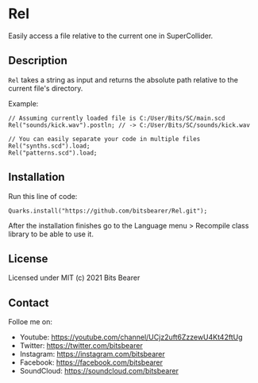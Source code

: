 # Rel

Easily access a file relative to the current one in SuperCollider.

## Description

`Rel` takes a string as input and returns the absolute path relative to the current file's directory.

Example:

```sc
// Assuming currently loaded file is C:/User/Bits/SC/main.scd
Rel("sounds/kick.wav").postln; // -> C:/User/Bits/SC/sounds/kick.wav

// You can easily separate your code in multiple files
Rel("synths.scd").load;
Rel("patterns.scd").load;
```

## Installation

Run this line of code:
```sc
Quarks.install("https://github.com/bitsbearer/Rel.git");
```

After the installation finishes go to the Language menu > Recompile class library to be able to use it.

## License

Licensed under MIT (c) 2021 Bits Bearer

## Contact

Folloe me on:
* Youtube: https://youtube.com/channel/UCjz2uft6ZzzewU4Kt42ftUg
* Twitter: https://twitter.com/bitsbearer
* Instagram: https://instagram.com/bitsbearer
* Facebook: https://facebook.com/bitsbearer
* SoundCloud: https://soundcloud.com/bitsbearer